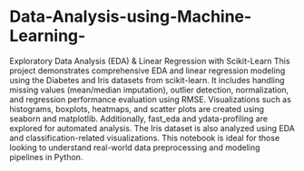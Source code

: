 # Data-Analysis-using-Machine-Learning-

Exploratory Data Analysis (EDA) & Linear Regression with Scikit-Learn
This project demonstrates comprehensive EDA and linear regression modeling using the Diabetes and Iris datasets from scikit-learn. It includes handling missing values (mean/median imputation), outlier detection, normalization, and regression performance evaluation using RMSE. Visualizations such as histograms, boxplots, heatmaps, and scatter plots are created using seaborn and matplotlib. Additionally, fast_eda and ydata-profiling are explored for automated analysis. The Iris dataset is also analyzed using EDA and classification-related visualizations. This notebook is ideal for those looking to understand real-world data preprocessing and modeling pipelines in Python.
